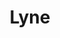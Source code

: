 ---
layout: redirect.njk
hideInSitemap: true
tags: level2
key: lyne_de
title: Lyne 
redirect: /de/design-system/lyne/overview/
parent: designsystem_de
order: 4
---